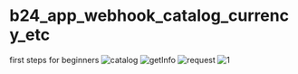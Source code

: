 # b24_app_webhook_catalog_currency_etc
first steps for beginners
![catalog](https://user-images.githubusercontent.com/16114000/225566374-fa7f1b47-1da0-418e-a9b8-581edde76bc9.png)
![getInfo](https://user-images.githubusercontent.com/16114000/225566381-7cef0ed3-b45e-4c87-908d-3d8d6c40106a.png)
![request](https://user-images.githubusercontent.com/16114000/225566391-fd7aace3-0cae-4e26-8221-fceae39b3b5d.png)
![1](https://user-images.githubusercontent.com/16114000/225566497-9a09c9c3-b061-41d3-8f57-69f4686f9629.png)
